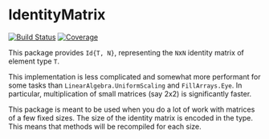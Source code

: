 # IdentityMatrix

[![Build Status](https://github.com/jlapeyre/IdentityMatrix.jl/actions/workflows/CI.yml/badge.svg?branch=main)](https://github.com/jlapeyre/IdentityMatrix.jl/actions/workflows/CI.yml?query=branch%3Amain)
[![Coverage](https://codecov.io/gh/jlapeyre/IdentityMatrix.jl/branch/main/graph/badge.svg)](https://codecov.io/gh/jlapeyre/IdentityMatrix.jl)

This package provides `Id{T, N}`, representing the `N`x`N` identity matrix of element type `T`.

This implementation is less complicated and somewhat more performant for some tasks than `LinearAlgebra.UniformScaling` and
`FillArrays.Eye`. In particular, multiplication of small matrices (say 2x2) is significantly faster.

This package is meant to be used when you do a lot of work with matrices of a few fixed sizes. The size of the identity matrix
is encoded in the type. This means that methods will be recompiled for each size.
